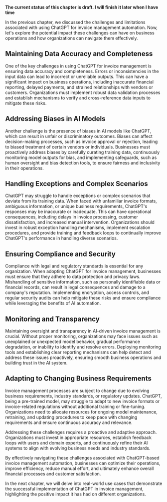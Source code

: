 **The current status of this chapter is draft. I will finish it later when I have time**

In the previous chapter, we discussed the challenges and limitations associated with using ChatGPT for invoice management automation. Now, let's explore the potential impact these challenges can have on business operations and how organizations can navigate them effectively.

Maintaining Data Accuracy and Completeness
------------------------------------------

One of the key challenges in using ChatGPT for invoice management is ensuring data accuracy and completeness. Errors or inconsistencies in the input data can lead to incorrect or unreliable outputs. This can have a significant impact on business operations, including inaccurate financial reporting, delayed payments, and strained relationships with vendors or customers. Organizations must implement robust data validation processes and establish mechanisms to verify and cross-reference data inputs to mitigate these risks.

Addressing Biases in AI Models
------------------------------

Another challenge is the presence of biases in AI models like ChatGPT, which can result in unfair or discriminatory outcomes. Biases can affect decision-making processes, such as invoice approval or rejection, leading to biased treatment of certain vendors or individuals. Businesses must proactively address biases by carefully curating training data, continuously monitoring model outputs for bias, and implementing safeguards, such as human oversight and bias detection tools, to ensure fairness and inclusivity in their operations.

Handling Exceptions and Complex Scenarios
-----------------------------------------

ChatGPT may struggle to handle exceptions or complex scenarios that deviate from its training data. When faced with unfamiliar invoice formats, ambiguous information, or unique business requirements, ChatGPT's responses may be inaccurate or inadequate. This can have operational consequences, including delays in invoice processing, customer dissatisfaction, and increased manual intervention. Organizations should invest in robust exception handling mechanisms, implement escalation procedures, and provide training and feedback loops to continually improve ChatGPT's performance in handling diverse scenarios.

Ensuring Compliance and Security
--------------------------------

Compliance with legal and regulatory standards is essential for any organization. When adopting ChatGPT for invoice management, businesses must ensure that they adhere to data protection and privacy laws. Mishandling of sensitive information, such as personally identifiable data or financial records, can result in legal consequences and damage to a company's reputation. Implementing encryption, access controls, and regular security audits can help mitigate these risks and ensure compliance while leveraging the benefits of AI automation.

Monitoring and Transparency
---------------------------

Maintaining oversight and transparency in AI-driven invoice management is crucial. Without proper monitoring, organizations may face issues such as unexplained or unexpected model behavior, gradual performance degradation, or inability to identify and resolve errors. Deploying monitoring tools and establishing clear reporting mechanisms can help detect and address these issues proactively, ensuring smooth business operations and building trust in the AI system.

Adapting to Changing Business Requirements
------------------------------------------

Invoice management processes are subject to change due to evolving business requirements, industry standards, or regulatory updates. ChatGPT, being a pre-trained model, may struggle to adapt to new invoice formats or invoice-related regulations without additional training or fine-tuning. Organizations need to allocate resources for ongoing model maintenance, retraining, and updating procedures to keep pace with changing requirements and ensure continuous accuracy and relevance.

Addressing these challenges requires a proactive and adaptive approach. Organizations must invest in appropriate resources, establish feedback loops with users and domain experts, and continuously refine their AI systems to align with evolving business needs and industry standards.

By effectively navigating these challenges associated with ChatGPT-based invoice management automation, businesses can optimize their operations, improve efficiency, reduce manual effort, and ultimately enhance overall financial processes and customer satisfaction.

In the next chapter, we will delve into real-world use cases that demonstrate the successful implementation of ChatGPT in invoice management, highlighting the positive impact it has had on different organizations.
